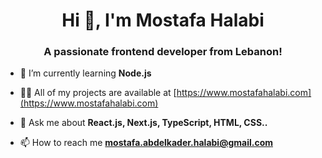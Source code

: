 <h1 align="center">Hi 👋, I'm Mostafa Halabi</h1>
<h3 align="center">A passionate frontend developer from Lebanon!</h3>

- 🌱 I’m currently learning **Node.js**
			
- 👨‍💻 All of my projects are available at [https://www.mostafahalabi.com](https://www.mostafahalabi.com)
			
- 💬 Ask me about **React.js, Next.js, TypeScript, HTML, CSS..**
		
- 📫 How to reach me **mostafa.abdelkader.halabi@gmail.com**</td>


		
		






  



